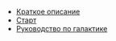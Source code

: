 * [Краткое описание](https://mojolicious.org/perldoc/Mojolicious/Guides/Growing)
* [Старт](https://mojolicious.org/perldoc/Mojolicious/Guides/Tutorial)
* [Руководство по галактике](https://mojolicious.org/perldoc/Mojolicious/Guides)
 
